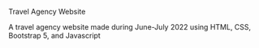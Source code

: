 Travel Agency Website

A travel agency website made during June-July 2022 using HTML, CSS, Bootstrap 5, and Javascript
